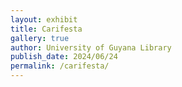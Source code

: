 ```yaml
---
layout: exhibit
title: Carifesta
gallery: true
author: University of Guyana Library
publish_date: 2024/06/24
permalink: /carifesta/
--- 
```




